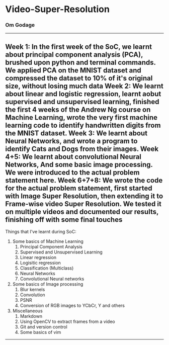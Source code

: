 # Video-Super-Resolution
### Om Godage
---
Week 1: In the first week of the SoC, we learnt about principal component analysis (PCA), brushed upon python and terminal commands. We applied PCA on the MNIST dataset and compressed the dataset to __10%__ of it's original size, without losing much data
Week 2: We learnt about linear and  logistic regression, learnt aobut supervised and unsupervised learning, finished the first 4 weeks of the Andrew Ng course on Machine Learning, wrote the very first machine learning code to identify handwritten digits from the MNIST dataset.
Week 3: We learnt about Neural Networks, and wrote a program to identify Cats and Dogs from their images.
Week 4+5: We learnt about convolutional Neural Networks, And some basic image processing. We were introduced to the actual problem statement here.
Week 6+7+8: We wrote the code for the actual problem statement, first started with Image Super Resolution, then extending it to Frame-wise video Super Resolution. We tested it on multiple videos and documented our results, finishing off with some final touches
---
Things that I've learnt during SoC:
1. Some basics of Machine Learning
    1. Principal Component Analysis
    2. Supervised and Unsupervised Learning
    3. Linear regression
    4. Logisitic regression
    5. Classification (Multiclass)
    6. Neural Networks
    7. Convolutional Neural networks
2. Some basics of Image processing
    1. Blur kernels
    2. Convolution
    3. PSNR
    4. Conversion of RGB images to YCbCr, Y and others
3. Miscellaneous
    1. Markdown
    2. Using OpenCV to extract frames from a video
    3. Git and version control
    4. Some basics of vim
---
